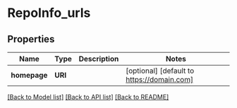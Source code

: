 # RepoInfo_urls
## Properties

| Name | Type | Description | Notes |
|------------ | ------------- | ------------- | -------------|
| **homepage** | **URI** |  | [optional] [default to https://domain.com] |

[[Back to Model list]](../README.md#documentation-for-models) [[Back to API list]](../README.md#documentation-for-api-endpoints) [[Back to README]](../README.md)

